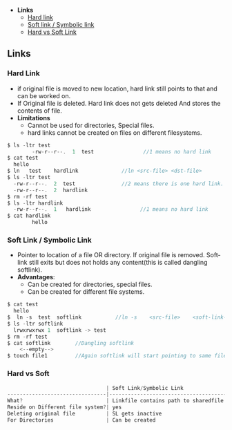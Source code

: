 - **Links**
  - [Hard link](#h)
  - [Soft link / Symbolic link](#s)
  - [Hard vs Soft Link](#vs)

## Links
<a name=h></a>
### Hard Link
- if original file is moved to new location, hard link still points to that and can be worked on.
- If Original file is deleted. Hard link does not gets deleted And stores the contents of file. 
- **Limitations**
  - Cannot be used for directories, Special files.
  - hard links cannot be created on files on different filesystems.
```c
$ ls -ltr test
        -rw-r--r--.  1  test                //1 means no hard link
$ cat test
  hello
$ ln   test    hardlink              //ln <src-file> <dst-file>
$ ls -ltr test
  -rw-r--r--.  2  test               //2 means there is one hard link. if we delete hardlink, count will decrease by 1.
  -rw-r--r--.  2  hardlink
$ rm -rf test
$ ls -ltr hardlink
  -rw-r--r--.  1   hardlink                //1 means no hard link
$ cat hardlink
        hello
```

<a name=s></a>
### Soft Link / Symbolic Link
- Pointer to location of a file OR directory. If original file is removed. Soft-link still exits but does not holds any content(this is called dangling softlink).
- **Advantages**: 
  - Can be created for directories, special files.  
  - Can be created for different file systems.
```c
$ cat test
  hello
$  ln -s  test  softlink           //ln -s    <src-file>    <soft-link-name>
$ ls -ltr softlink
  lrwxrwxrwx 1  softlink -> test
$ rm -rf test
$ cat softlink        //Dangling softlink
    <--empty-->
$ touch file1         //Again softlink will start pointing to same file, Since it points to filepath(not inode)
```

<a name=vs></a>
### Hard vs Soft
```c
                                | Soft Link/Symbolic Link                 |      Hard link
--------------------------------|-----------------------------------------|----------------------
What?                           | Linkfile contains path to sharedfile    | Copy of inode. Separate copy of file
Reside on Different file system?| yes                                     | no
Deleting original file          | SL gets inactive                        | Original file can be accessed
For Directories                 | Can be created                          | Cannot be created
```
